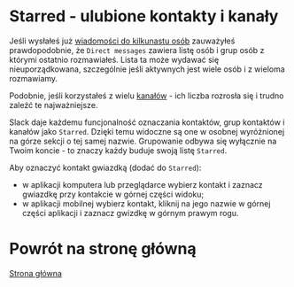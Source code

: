 # Starred - ulubione kontakty i kanały

Jeśli wysłałeś już 
[wiadomości do kilkunastu osób](wiadomosc.md)
zauważyłeś prawdopodobnie, że `Direct messages` zawiera listę osób
i grup osób z którymi ostatnio rozmawiałeś.
Lista ta może wydawać się nieuporządkowana, szczególnie jeśli
aktywnych jest wiele osób i z wieloma rozmawiamy.

Podobnie, jeśli korzystałeś z wielu [kanałów](kanaly.md) -
ich liczba rozrosła się i trudno zaleźć te najważniejsze.

Slack daje każdemu funcjonalność oznaczania kontaktów,
grup kontaktów i kanałów jako `Starred`. Dzięki temu widoczne
są one w osobnej wyróżnionej na górze sekcji o tej samej nazwie.
Grupowanie odbywa się wyłącznie na Twoim koncie - to znaczy
każdy buduje swoją listę `Starred`.

Aby oznaczyć kontakt gwiazdką (dodać do `Starred`):
- w aplikacji komputera lub przeglądarce wybierz kontakt
i zaznacz gwiazdkę przy kontakcie w górnej części widoku;
- w aplikacji mobilnej wybierz kontakt, kliknij na jego nazwie
w górnej części aplikacji i zaznacz gwizdkę w górnym prawym rogu.

# Powrót na stronę główną

[Strona główna](../README.md)

